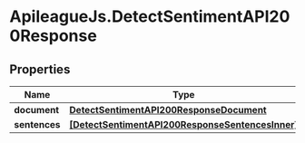 # ApileagueJs.DetectSentimentAPI200Response

## Properties

Name | Type | Description | Notes
------------ | ------------- | ------------- | -------------
**document** | [**DetectSentimentAPI200ResponseDocument**](DetectSentimentAPI200ResponseDocument.md) |  | [optional] 
**sentences** | [**[DetectSentimentAPI200ResponseSentencesInner]**](DetectSentimentAPI200ResponseSentencesInner.md) |  | [optional] 


